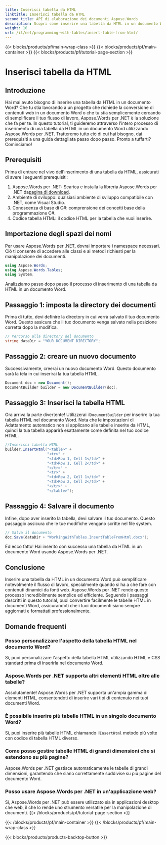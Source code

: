 ```yaml
---
title: Inserisci tabella da HTML
linktitle: Inserisci tabella da HTML
second_title: API di elaborazione dei documenti Aspose.Words
description: Scopri come inserire una tabella da HTML in un documento Word usando Aspose.Words per .NET. Segui la nostra guida dettagliata per un'integrazione fluida dei documenti.
weight: 10
url: /it/net/programming-with-tables/insert-table-from-html/
---
```


{{< blocks/products/pf/main-wrap-class >}}
{{< blocks/products/pf/main-container >}}
{{< blocks/products/pf/tutorial-page-section >}}

# Inserisci tabella da HTML

## Introduzione

Hai mai avuto bisogno di inserire una tabella da HTML in un documento Word? Che tu stia lavorando a un progetto che richiede la conversione di contenuti web in un documento Word o che tu stia semplicemente cercando di semplificare il tuo flusso di lavoro, Aspose.Words per .NET è la soluzione che fa per te. In questo tutorial, ti guideremo attraverso l'intero processo di inserimento di una tabella da HTML in un documento Word utilizzando Aspose.Words per .NET. Tratteremo tutto ciò di cui hai bisogno, dai prerequisiti a una guida dettagliata passo dopo passo. Pronto a tuffarti? Cominciamo!

## Prerequisiti

Prima di entrare nel vivo dell'inserimento di una tabella da HTML, assicurati di avere i seguenti prerequisiti:

1.  Aspose.Words per .NET: Scarica e installa la libreria Aspose.Words per .NET da[pagina di download](https://releases.aspose.com/words/net/).
2. Ambiente di sviluppo: qualsiasi ambiente di sviluppo compatibile con .NET, come Visual Studio.
3. Conoscenza di base di C#: comprensione dei concetti base della programmazione C#.
4. Codice tabella HTML: il codice HTML per la tabella che vuoi inserire.

## Importazione degli spazi dei nomi

Per usare Aspose.Words per .NET, dovrai importare i namespace necessari. Ciò ti consente di accedere alle classi e ai metodi richiesti per la manipolazione dei documenti.

```csharp
using Aspose.Words;
using Aspose.Words.Tables;
using System;
```

Analizziamo passo dopo passo il processo di inserimento di una tabella da HTML in un documento Word.

## Passaggio 1: imposta la directory dei documenti

Prima di tutto, devi definire la directory in cui verrà salvato il tuo documento Word. Questo assicura che il tuo documento venga salvato nella posizione corretta dopo la modifica.

```csharp
// Percorso alla directory del documento
string dataDir = "YOUR DOCUMENT DIRECTORY";
```

## Passaggio 2: creare un nuovo documento

Successivamente, creerai un nuovo documento Word. Questo documento sarà la tela in cui inserirai la tua tabella HTML.

```csharp
Document doc = new Document();
DocumentBuilder builder = new DocumentBuilder(doc);
```

## Passaggio 3: Inserisci la tabella HTML

 Ora arriva la parte divertente! Utilizzerai il`DocumentBuilder` per inserire la tua tabella HTML nel documento Word. Nota che le impostazioni di Adattamento automatico non si applicano alle tabelle inserite da HTML, quindi la tua tabella apparirà esattamente come definita nel tuo codice HTML.

```csharp
//Inserisci tabella HTML
builder.InsertHtml("<table>" +
                   "<tr>" +
                   "<td>Row 1, Cell 1</td>" +
                   "<td>Row 1, Cell 2</td>" +
                   "</tr>" +
                   "<tr>" +
                   "<td>Row 2, Cell 1</td>" +
                   "<td>Row 2, Cell 2</td>" +
                   "</tr>" +
                   "</table>");
```

## Passaggio 4: Salvare il documento

Infine, dopo aver inserito la tabella, devi salvare il tuo documento. Questo passaggio assicura che le tue modifiche vengano scritte nel file system.

```csharp
// Salva il documento
doc.Save(dataDir + "WorkingWithTables.InsertTableFromHtml.docx");
```

Ed ecco fatto! Hai inserito con successo una tabella da HTML in un documento Word usando Aspose.Words per .NET.

## Conclusione

Inserire una tabella da HTML in un documento Word può semplificare notevolmente il flusso di lavoro, specialmente quando si ha a che fare con contenuti dinamici da fonti web. Aspose.Words per .NET rende questo processo incredibilmente semplice ed efficiente. Seguendo i passaggi descritti in questo tutorial, puoi convertire facilmente le tabelle HTML in documenti Word, assicurandoti che i tuoi documenti siano sempre aggiornati e formattati professionalmente.

## Domande frequenti

### Posso personalizzare l'aspetto della tabella HTML nel documento Word?
Sì, puoi personalizzare l'aspetto della tabella HTML utilizzando HTML e CSS standard prima di inserirla nel documento Word.

### Aspose.Words per .NET supporta altri elementi HTML oltre alle tabelle?
Assolutamente! Aspose.Words per .NET supporta un'ampia gamma di elementi HTML, consentendoti di inserire vari tipi di contenuto nei tuoi documenti Word.

### È possibile inserire più tabelle HTML in un singolo documento Word?
 Sì, puoi inserire più tabelle HTML chiamando il`InsertHtml` metodo più volte con codice di tabella HTML diverso.

### Come posso gestire tabelle HTML di grandi dimensioni che si estendono su più pagine?
Aspose.Words per .NET gestisce automaticamente le tabelle di grandi dimensioni, garantendo che siano correttamente suddivise su più pagine del documento Word.

### Posso usare Aspose.Words per .NET in un'applicazione web?
Sì, Aspose.Words per .NET può essere utilizzato sia in applicazioni desktop che web, il che lo rende uno strumento versatile per la manipolazione di documenti.
{{< /blocks/products/pf/tutorial-page-section >}}

{{< /blocks/products/pf/main-container >}}
{{< /blocks/products/pf/main-wrap-class >}}

{{< blocks/products/products-backtop-button >}}
